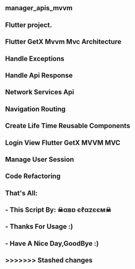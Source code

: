 
##  manager_apis_mvvm
## Flutter project.



## Flutter GetX Mvvm Mvc Architecture
## Handle Exceptions 
## Handle Api Response
## Network Services Api
## Navigation Routing
## Create Life Time Reusable Components
## Login View Flutter GetX MVVM MVC
## Manage User Session
## Code Refactoring






## That's All:
 ## - This Script By:  **☠αвɒ єℓαzєєм☠**
## - Thanks For Usage :)
 ## - Have A Nice Day,GoodBye :)

## >>>>>>> Stashed changes


